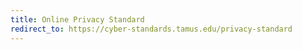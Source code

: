 ```yaml
---
title: Online Privacy Standard
redirect_to: https://cyber-standards.tamus.edu/privacy-standard
---
```

